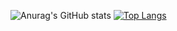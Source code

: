 ![Anurag's GitHub stats](https://github-readme-stats.vercel.app/api?username=dimitrikvirik&show_icons=true)
[![Top Langs](https://github-readme-stats.vercel.app/api/top-langs/?username=dimitrikvirik&exclude_repo=github-readme-stats,anuraghazra.github.io)](https://github.com/anuraghazra/github-readme-stats)

<!--
**dimitrikvirik/dimitrikvirik** is a ✨ _special_ ✨ repository because its `README.md` (this file) appears on your GitHub profile.

Here are some ideas to get you started:

- 🔭 I’m currently working on ...
- 🌱 I’m currently learning ...
- 👯 I’m looking to collaborate on ...
- 🤔 I’m looking for help with ...
- 💬 Ask me about ...
- 📫 How to reach me: ...
- 😄 Pronouns: ...
- ⚡ Fun fact: ...
-->

